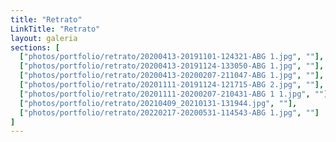 ```yaml
---
title: "Retrato"
LinkTitle: "Retrato"
layout: galeria
sections: [
  ["photos/portfolio/retrato/20200413-20191101-124321-ABG 1.jpg", ""],
  ["photos/portfolio/retrato/20200413-20191124-133050-ABG 1.jpg", ""],
  ["photos/portfolio/retrato/20200413-20200207-211047-ABG 1.jpg", ""],
  ["photos/portfolio/retrato/20201111-20191124-121715-ABG 2.jpg", ""],
  ["photos/portfolio/retrato/20201111-20200207-210431-ABG 1 1.jpg", ""],
  ["photos/portfolio/retrato/20210409_20210131-131944.jpg", ""],
  ["photos/portfolio/retrato/20220217-20200531-114543-ABG 1.jpg", ""]
]
---
```

